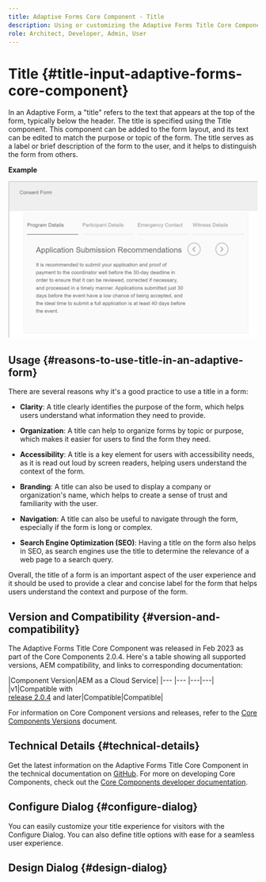 ```yaml
---
title: Adaptive Forms Core Component - Title 
description: Using or customizing the Adaptive Forms Title Core Component.
role: Architect, Developer, Admin, User
---
```


# Title {#title-input-adaptive-forms-core-component}

In an Adaptive Form, a "title" refers to the text that appears at the top of the form, typically below the header. The title is specified using the Title component. This component can be added to the form layout, and its text can be edited to match the purpose or topic of the form. The title serves as a label or brief description of the form to the user, and it helps to distinguish the form from others.

**Example**

![](/help/adaptive-forms/assets/title.png)

## Usage {#reasons-to-use-title-in-an-adaptive-form}

There are several reasons why it's a good practice to use a title in a form:

*   **Clarity**: A title clearly identifies the purpose of the form, which helps users understand what information they need to provide.

*   **Organization**: A title can help to organize forms by topic or purpose, which makes it easier for users to find the form they need.

*   **Accessibility**: A title is a key element for users with accessibility needs, as it is read out loud by screen readers, helping users understand the context of the form.

*   **Branding**: A title can also be used to display a company or organization's name, which helps to create a sense of trust and familiarity with the user.

*   **Navigation**: A title can also be useful to navigate through the form, especially if the form is long or complex.

*   **Search Engine Optimization (SEO)**: Having a title on the form also helps in SEO, as search engines use the title to determine the relevance of a web page to a search query.

Overall, the title of a form is an important aspect of the user experience and it should be used to provide a clear and concise label for the form that helps users understand the context and purpose of the form.

## Version and Compatibility {#version-and-compatibility}

The Adaptive Forms Title Core Component was released in Feb 2023 as part of the Core Components 2.0.4. Here's a table showing all supported versions, AEM compatibility, and links to corresponding documentation:

|Component Version|AEM as a Cloud Service|
|--- |--- |---|---|
|v1|Compatible with<br>[release 2.0.4](/help/versions.md) and later|Compatible|Compatible|

For information on Core Component versions and releases, refer to the [Core Components Versions](/help/versions.md) document.

<!-- ## Sample Component Output {#sample-component-output}

To experience the Accordion Component as well as see examples of its configuration options as well as HTML and JSON output, visit the [Component Library](https://adobe.com/go/aem_cmp_library_accordion). -->


## Technical Details {#technical-details}

Get the latest information on the Adaptive Forms Title Core Component in the technical documentation on [GitHub](https://github.com/adobe/aem-core-forms-components/tree/master/ui.af.apps/src/main/content/jcr_root/apps/core/fd/components/form/title/v1/title). For more on developing Core Components, check out the [Core Components developer documentation](/help/developing/overview.md).

## Configure Dialog {#configure-dialog}

You can easily customize your title experience for visitors with the Configure Dialog. You can also define title options with ease for a seamless user experience.

## Design Dialog {#design-dialog}

